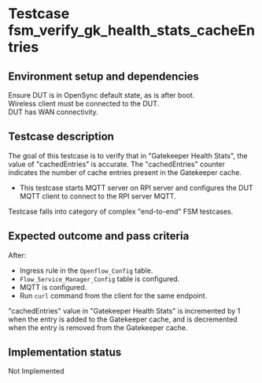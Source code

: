 # Testcase fsm_verify_gk_health_stats_cacheEntries

## Environment setup and dependencies

Ensure DUT is in OpenSync default state, as is after boot.\
Wireless client must be connected to the DUT.\
DUT has WAN connectivity.

## Testcase description

The goal of this testcase is to verify that in "Gatekeeper Health Stats", the
value of "cachedEntries" is accurate.  The "cachedEntries" counter indicates
the number of cache entries present in the Gatekeeper cache.

- This testcase starts MQTT server on RPI server and configures the DUT MQTT
client to connect to the RPI server MQTT.

Testcase falls into category of complex "end-to-end" FSM testcases.

## Expected outcome and pass criteria

After:

- Ingress rule in the `Openflow_Config` table.
- `Flow_Service_Manager_Config` table is configured.
- MQTT is configured.
- Run `curl` command from the client for the same endpoint.

"cachedEntries" value in "Gatekeeper Health Stats" is incremented by 1 when
the entry is added to the Gatekeeper cache, and is decremented when the
entry is removed from the Gatekeeper cache.

## Implementation status

Not Implemented
